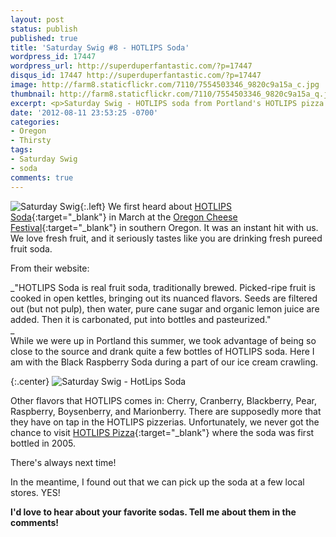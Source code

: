 ```yaml
---
layout: post
status: publish
published: true
title: 'Saturday Swig #8 - HOTLIPS Soda'
wordpress_id: 17447
wordpress_url: http://superduperfantastic.com/?p=17447
disqus_id: 17447 http://superduperfantastic.com/?p=17447
image: http://farm8.staticflickr.com/7110/7554503346_9820c9a15a_c.jpg
thumbnail: http://farm8.staticflickr.com/7110/7554503346_9820c9a15a_q.jpg
excerpt: <p>Saturday Swig - HOTLIPS soda from Portland's HOTLIPS pizza. Fresh fruit, pulpy goodness - all signs of a fantastic all-natural soda!</p>
date: '2012-08-11 23:53:25 -0700'
categories:
- Oregon
- Thirsty
tags:
- Saturday Swig
- soda
comments: true
---
```

![Saturday Swig](http://farm8.staticflickr.com/7240/7322171030_0166725d1c_o.png){:.left} We first heard about [HOTLIPS Soda](http://hotlipssoda.com/ "HotLips Soda"){:target="_blank"} in March at the [Oregon Cheese Festival](http://superduperfantastic.com/oregon-cheese-festival-2012/13926/ "Oregon Cheese Festival 2012"){:target="_blank"} in southern Oregon. It was an instant hit with us. We love fresh fruit, and it seriously tastes like you are drinking fresh pureed fruit soda.

From their website:

_"HOTLIPS Soda is real fruit soda, traditionally brewed. Picked-ripe fruit is cooked in open kettles, bringing out its nuanced flavors. Seeds are filtered out (but not pulp), then water, pure cane sugar and organic lemon juice are added. Then it is carbonated, put into bottles and pasteurized."  
_  
While we were up in Portland this summer, we took advantage of being so close to the source and drank quite a few bottles of HOTLIPS soda. Here I am with the Black Raspberry Soda during a part of our ice cream crawling.

{:.center}
![Saturday Swig - HotLips Soda](http://farm8.staticflickr.com/7110/7554503346_9820c9a15a_b.jpg)

Other flavors that HOTLIPS comes in: Cherry, Cranberry, Blackberry, Pear, Raspberry, Boysenberry, and Marionberry. There are supposedly more that they have on tap in the HOTLIPS pizzerias. Unfortunately, we never got the chance to visit [HOTLIPS Pizza](http://hotlipspizza.com/){:target="_blank"} where the soda was first bottled in 2005\.

There's always next time!

In the meantime, I found out that we can pick up the soda at a few local stores. YES!

**I'd love to hear about your favorite sodas. Tell me about them in the comments!**